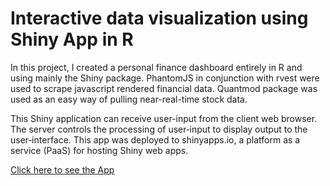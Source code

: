 # Interactive data visualization using Shiny App in R
In this project, I created a personal finance dashboard entirely in R and using mainly the Shiny package.
PhantomJS in conjunction with rvest were used to scrape javascript rendered financial data. 
Quantmod package was used as an easy way of pulling near-real-time stock data.

This Shiny application can receive user-input from the client web browser. The server controls the processing of user‐input to display output to the user‐interface.
This app was deployed to shinyapps.io, a platform as a service (PaaS) for hosting Shiny web apps.

[Click here to see the App](https://saulventura.shinyapps.io/Stock-Market-App/)
